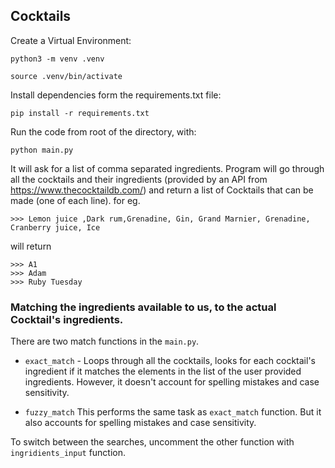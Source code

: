 
## Cocktails

Create a Virtual Environment:

``python3 -m venv .venv``

``source .venv/bin/activate``


Install dependencies form the requirements.txt file:

``pip install -r requirements.txt`` 


Run the code from root of the directory, with:

``python main.py``


It will ask for a list of comma separated ingredients. Program will go through all the 
cocktails and their ingredients (provided by an API from https://www.thecocktaildb.com/)
and return a list of Cocktails that can be made (one of each line).
for eg.

    >>> Lemon juice ,Dark rum,Grenadine, Gin, Grand Marnier, Grenadine, Cranberry juice, Ice

will return

    >>> A1
    >>> Adam
    >>> Ruby Tuesday


### Matching the ingredients available to us, to the actual Cocktail's ingredients.

There are two match functions in the ``main.py``.
- ``exact_match`` - Loops through all the cocktails, looks for each cocktail's ingredient
if it matches the elements in the list of the user provided ingredients. However, it 
doesn't account for spelling mistakes and case sensitivity. 

- ``fuzzy_match`` This performs the same task as ``exact_match`` function. But it also 
accounts for spelling mistakes and case sensitivity.

To switch between the searches, uncomment the other function with ``ingridients_input`` 
function. 
